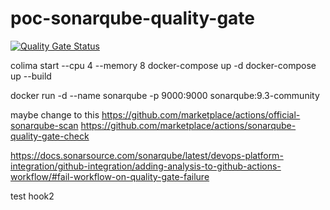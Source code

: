# poc-sonarqube-quality-gate

[![Quality Gate Status](https://sonarcloud.io/api/project_badges/measure?project=kaiwanyawit-chawankul_poc-sonarqube-quality-gate&metric=alert_status)](https://sonarcloud.io/summary/new_code?id=kaiwanyawit-chawankul_poc-sonarqube-quality-gate)

colima start --cpu 4 --memory 8
docker-compose up -d
docker-compose up --build

docker run -d --name sonarqube -p 9000:9000 sonarqube:9.3-community

maybe change to this
https://github.com/marketplace/actions/official-sonarqube-scan
https://github.com/marketplace/actions/sonarqube-quality-gate-check

https://docs.sonarsource.com/sonarqube/latest/devops-platform-integration/github-integration/adding-analysis-to-github-actions-workflow/#fail-workflow-on-quality-gate-failure


test hook2
